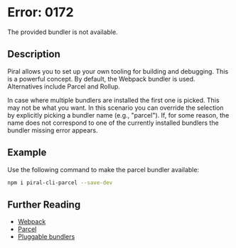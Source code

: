 # Error: 0172

The provided bundler is not available.

## Description

Piral allows you to set up your own tooling for building and debugging. This
is a powerful concept. By default, the Webpack bundler is used. Alternatives
include Parcel and Rollup.

In case where multiple bundlers are installed the first one is picked. This
may not be what you want. In this scenario you can override the selection by
explicitly picking a bundler name (e.g., "parcel"). If, for some reason, the
name does not correspond to one of the currently installed bundlers the
bundler missing error appears.

## Example

Use the following command to make the parcel bundler available:

```sh
npm i piral-cli-parcel --save-dev
```

## Further Reading

 - [Webpack](https://webpack.js.org)
- [Parcel](https://parceljs.org)
- [Pluggable bundlers](https://docs.piral.io/reference/documentation/bundlers)
